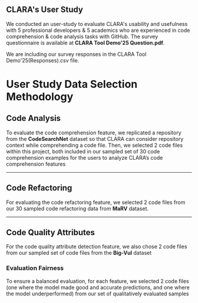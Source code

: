 ## CLARA's User Study

We conducted an user-study to evaluate CLARA's usability and usefulness with 5 professional developers & 5 academics who are experienced in code comprehension & code analysis tasks with GitHub. The survey questionnaire is available at **CLARA Tool Demo'25 Question.pdf**.

We are including our survey responses in the CLARA Tool Demo'25(Responses).csv file.


# User Study Data Selection Methodology

## Code Analysis

To evaluate the code comprehension feature, we replicated a repository from the **CodeSearchNet** dataset so that CLARA can consider repository context while comprehending a code file. Then, we selected 2 code files
within this project, both included in our sampled set of 30 code comprehension examples for the users to analyze CLARA’s code comprehension features

---

## Code Refactoring

For evaluating the code refactoring feature, we selected 2 code files from our 30 sampled code refactoring data from **MaRV**  dataset.

---

## Code Quality Attributes

For the code quality attribute detection feature, we also chose 2 code files from our sampled set of code files from the **Big-Vul** dataset

### Evaluation Fairness

To ensure a balanced evaluation, for each feature, we selected 2 code files (one where the model made good and accurate predictions, and one where the model underperformed) from our set of qualitatively evaluated samples
